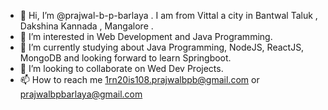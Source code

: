 - 👋 Hi, I’m @prajwal-b-p-barlaya . I am from Vittal a city in Bantwal Taluk , Dakshina Kannada , Mangalore .
- 👀 I’m interested in Web Development and Java Programming.
- 🌱 I’m currently studying about Java Programming, NodeJS, ReactJS, MongoDB and looking forward to learn Springboot.
- 💞️ I’m looking to collaborate on Wed Dev Projects.
- 📫 How to reach me 1rn20is108.prajwalbpb@gmail.com or prajwalbpbarlaya@gmail.com 
<!---
prajwal-b-p-barlaya/prajwal-b-p-barlaya is a ✨ special ✨ repository because its `README.md` (this file) appears on your GitHub profile.
You can click the Preview link to take a look at your changes.
--->

